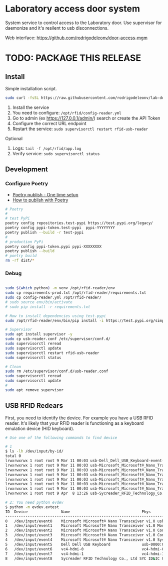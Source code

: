 # Laboratory access door system

System service to control access to the Laboratory door. Use supervisor for daemonize and it's resilent to usb disconnections.

Web interface: <https://github.com/rodrigodeleonv/door-access-mgm>


# TODO: PACKAGE THIS RELEASE

## Install

Simple installation script.

```bash
sudo curl -fsSL https://raw.githubusercontent.com/rodrigodeleonv/lab-door-access/main/installer.sh | bash
```

1. Install the service
1. You need to configure: `/opt/rfid/config-reader.yml`
1. Go to admin (ex <https://127.0.0.1/admin/>) search or create the API Token
1. Configure the correct URL endpoint
1. Restart the service: `sudo supervisorctl restart rfid-usb-reader`

Optional

1. Logs: `tail -f /opt/rfid/app.log`
1. Verify service: `sudo supervisorctl status`

## Development

### Configure Poetry

- [Poetry publish - One time setup](https://stackoverflow.com/a/72524326)
- [How to publish with Poetry](https://towardsdatascience.com/packages-part-2-how-to-publish-test-your-package-on-pypi-with-poetry-9fc7295df1a5)

```bash
# Poetry
#
# test PyPi
poetry config repositories.test-pypi https://test.pypi.org/legacy/
poetry config pypi-token.test-pypi  pypi-YYYYYYYY
poetry publish --build -r test-pypi
#
# production PyPi
poetry config pypi-token.pypi pypi-XXXXXXXX
poetry publish --build
# poetry build
rm -rf dist/*
```

### Debug

```bash

sudo $(which python) -m venv /opt/rfid-reader/env
sudo cp requirements-prod.txt /opt/rfid-reader/requirements.txt
sudo cp config-reader.yml /opt/rfid-reader/
# sudo source env/bin/activate
# sudo pip install -r requirements.txt

# How to install dependencies using test-pypi
sudo /opt/rfid-reader/env/bin/pip install -i https://test.pypi.org/simple/ --extra-index-url https://pypi.org/simple lab-door-access

# Supervisor
sudo apt install supervisor -y
sudo cp usb-reader.conf /etc/supervisor/conf.d/
sudo supervisorctl reread
sudo supervisorctl update
sudo supervisorctl restart rfid-usb-reader
sudo supervisorctl status

# Clean
sudo rm /etc/supervisor/conf.d/usb-reader.conf
sudo supervisorctl reread
sudo supervisorctl update
#
sudo apt remove supervisor
```

## USB RFID Redears

First, you need to identify the device. For example you have a USB RFID reader.
It's likely that your RFID reader is functioning as a keyboard emulation device (HID keyboard).

```bash
# Use one of the following commands to find device

# 1
$ ls -lh /dev/input/by-id/
total 0
lrwxrwxrwx 1 root root 9 Mar 11 00:03 usb-Dell_Dell_USB_Keyboard-event-kbd -> ../event5
lrwxrwxrwx 1 root root 9 Mar 11 00:03 usb-Microsoft_Microsoft®_Nano_Transceiver_v1.0-event-if01 -> ../event2
lrwxrwxrwx 1 root root 9 Mar 11 00:03 usb-Microsoft_Microsoft®_Nano_Transceiver_v1.0-event-if02 -> ../event4
lrwxrwxrwx 1 root root 9 Mar 11 00:03 usb-Microsoft_Microsoft®_Nano_Transceiver_v1.0-event-kbd -> ../event0
lrwxrwxrwx 1 root root 9 Mar 11 00:03 usb-Microsoft_Microsoft®_Nano_Transceiver_v1.0-if01-event-mouse -> ../event1
lrwxrwxrwx 1 root root 9 Mar 11 00:03 usb-Microsoft_Microsoft®_Nano_Transceiver_v1.0-if01-mouse -> ../mouse0
lrwxrwxrwx 1 root root 9 Mar 11 00:03 usb-Microsoft_Microsoft®_Nano_Transceiver_v1.0-if02-event-kbd -> ../event3
lrwxrwxrwx 1 root root 9 Apr  8 13:26 usb-Sycreader_RFID_Technology_Co.__Ltd_SYC_ID_IC_USB_Reader_08FF20140315-event-kbd -> ../event8  # <-- This is the Device

# 2: You need python evdev
$ python -m evdev.evtest
ID  Device               Name                                Phys                                Uniq
---------------------------------------------------------------------------------------------------------------------------------
0   /dev/input/event0    Microsoft Microsoft® Nano Transceiver v1.0 usb-0000:01:00.0-1.3/input0
1   /dev/input/event1    Microsoft Microsoft® Nano Transceiver v1.0 Mouse usb-0000:01:00.0-1.3/input1
2   /dev/input/event2    Microsoft Microsoft® Nano Transceiver v1.0 Consumer Control usb-0000:01:00.0-1.3/input1
3   /dev/input/event3    Microsoft Microsoft® Nano Transceiver v1.0 Consumer Control usb-0000:01:00.0-1.3/input2
4   /dev/input/event4    Microsoft Microsoft® Nano Transceiver v1.0 System Control usb-0000:01:00.0-1.3/input2
5   /dev/input/event5    Dell Dell USB Keyboard              usb-0000:01:00.0-1.4/input0
6   /dev/input/event6    vc4-hdmi-0                          vc4-hdmi-0/input0
7   /dev/input/event7    vc4-hdmi-1                          vc4-hdmi-1/input0
8   /dev/input/event8    Sycreader RFID Technology Co., Ltd SYC ID&IC USB Reader usb-0000:01:00.0-1.2/input0         08FF20140315  # <-- This is the Device
```
